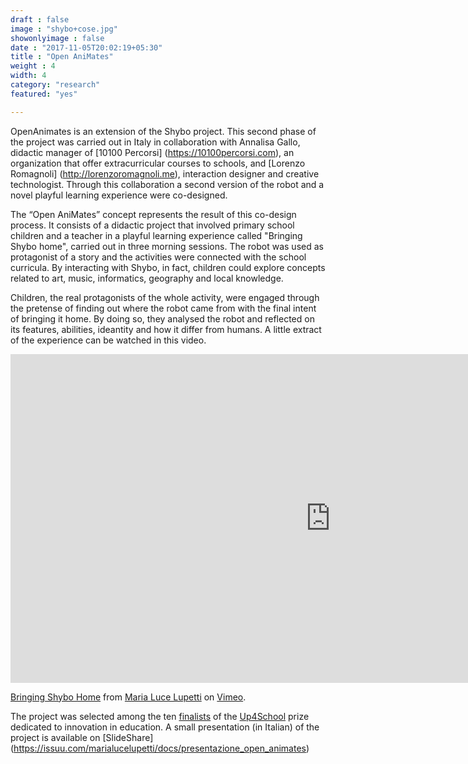 ```yaml
---
draft : false
image : "shybo+cose.jpg"
showonlyimage : false
date : "2017-11-05T20:02:19+05:30"
title : "Open AniMates"
weight : 4
width: 4
category: "research"
featured: "yes"

---
```


OpenAnimates is an extension of the Shybo project. This second phase of the project was carried out in Italy in collaboration with Annalisa Gallo, didactic manager of [10100 Percorsi] (https://10100percorsi.com), an organization that offer extracurricular courses to schools, and [Lorenzo Romagnoli] (http://lorenzoromagnoli.me), interaction designer and creative technologist.
Through this collaboration a second version of the robot and a novel playful learning experience were co-designed.

The “Open AniMates” concept represents the result of this co-design process.
It consists of a didactic project that involved primary school children and a teacher in a playful learning experience called "Bringing Shybo home", carried out in three morning sessions.
The robot was used as protagonist of a story and the activities were connected with the school curricula. By interacting with Shybo, in fact, children could explore concepts related to art, music, informatics, geography and local knowledge.

Children, the real protagonists of the whole activity, were engaged through the pretense of finding out where the robot came from with the final intent of bringing it home. By doing so, they analysed the robot and reflected on its features, abilities, ideantity and how it differ from humans. A little extract of the experience can be watched in this video.

<iframe src="https://player.vimeo.com/video/251611253" width="1024" height="526" frameborder="0" webkitallowfullscreen mozallowfullscreen allowfullscreen></iframe>
<p><a href="https://vimeo.com/251611253">Bringing Shybo Home</a> from <a href="https://vimeo.com/user66117537">Maria Luce Lupetti</a> on <a href="https://vimeo.com">Vimeo</a>.</p>

The project was selected among the ten [finalists](http://www.fondazioneagnelli.it/wp-content/uploads/2017/12/Up-4-School-I-10-progetti-finalisti.pdf) of the [Up4School](http://up4school.talentgarden.org) prize dedicated to innovation in education. A small presentation (in Italian) of the project is available on [SlideShare] (https://issuu.com/marialucelupetti/docs/presentazione_open_animates)
